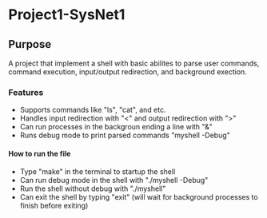 # Project1-SysNet1

## Purpose

A project that implement a shell with basic abilites to parse user commands, command execution, input/output redirection, and background exection.

### Features
- Supports commands like "ls", "cat", and etc.
- Handles input redirection with "<" and output redirection with ">"
- Can run processes in the backgroun ending a line with "&"
- Runs debug mode to print parsed commands "myshell -Debug"

#### How to run the file
- Type "make" in the terminal to startup the shell
- Can run debug mode in the shell with "./myshell -Debug"
- Run the shell without debug with "./myshell"
- Can exit the shell by typing "exit" (will wait for background processes to finish before exiting)
